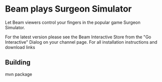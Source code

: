 # Beam plays Surgeon Simulator
Let Beam viewers control your fingers in the popular game Surgeon Simulator. 

For the latest version please see the Beam Interactive Store from the "Go Interactive" Dialog on your channel page. For all installation instructions and download links

## Building
mvn package
